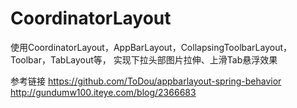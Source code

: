 # CoordinatorLayout
使用CoordinatorLayout，AppBarLayout，CollapsingToolbarLayout，Toolbar，TabLayout等，
实现下拉头部图片拉伸、上滑Tab悬浮效果

参考链接
https://github.com/ToDou/appbarlayout-spring-behavior   
http://gundumw100.iteye.com/blog/2366683
